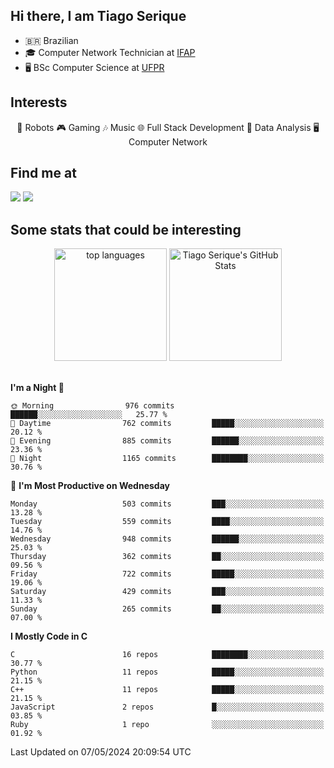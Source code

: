 
<h2> Hi there, I am Tiago Serique</h2>

<div>
	<ul>
		<li>🇧🇷 Brazilian</li>
		<li>🎓 Computer Network Technician at <a href="https://www.ifap.edu.br/">IFAP</a></li>
		<li>🖥️ BSc Computer Science at <a href="https://www.ufpr.br/portalufpr/">UFPR</a></li>
	</ul>
</div>


<h2>Interests</h2>

<div align="center">
	🤖 Robots 🎮 Gaming 🎶 Music 🌐 Full Stack Development 🎲 Data Analysis 🖥️ Computer Network
</div>

<h2>Find me at</h2>

<div>
	<a href="https://www.linkedin.com/in/tiago-serique"><img src="https://img.shields.io/badge/LinkedIn-0077B5?style=for-the-badge&logo=linkedin&logoColor=white"></a>
	<a href="https://www.instagram.com/tiago.serique/"><img src="https://img.shields.io/badge/Instagram-E4405F?style=for-the-badge&logo=instagram&logoColor=white"></a>
</div>

<h2>Some stats that could be interesting</h2>

<div align="center">
	<img height="180em" src="https://tiagoserique.vercel.app/api/top-langs/?layout=compact&theme=tokyonight&username=tiagoserique&langs_count=10&hide=makefile&exclude_repo=vim-mods" alt="top languages">
	<img height="180em" src="https://tiagoserique.vercel.app/api?username=tiagoserique&count_private=true&show_icons=true&theme=tokyonight&include_all_commits=true" alt="Tiago Serique's GitHub Stats">
</div> 

<br>

<!--START_SECTION:waka-->
**I'm a Night 🦉** 

```text
🌞 Morning                976 commits         ██████░░░░░░░░░░░░░░░░░░░   25.77 % 
🌆 Daytime                762 commits         █████░░░░░░░░░░░░░░░░░░░░   20.12 % 
🌃 Evening                885 commits         ██████░░░░░░░░░░░░░░░░░░░   23.36 % 
🌙 Night                  1165 commits        ████████░░░░░░░░░░░░░░░░░   30.76 % 
```
📅 **I'm Most Productive on Wednesday** 

```text
Monday                   503 commits         ███░░░░░░░░░░░░░░░░░░░░░░   13.28 % 
Tuesday                  559 commits         ████░░░░░░░░░░░░░░░░░░░░░   14.76 % 
Wednesday                948 commits         ██████░░░░░░░░░░░░░░░░░░░   25.03 % 
Thursday                 362 commits         ██░░░░░░░░░░░░░░░░░░░░░░░   09.56 % 
Friday                   722 commits         █████░░░░░░░░░░░░░░░░░░░░   19.06 % 
Saturday                 429 commits         ███░░░░░░░░░░░░░░░░░░░░░░   11.33 % 
Sunday                   265 commits         ██░░░░░░░░░░░░░░░░░░░░░░░   07.00 % 
```


**I Mostly Code in C** 

```text
C                        16 repos            ████████░░░░░░░░░░░░░░░░░   30.77 % 
Python                   11 repos            █████░░░░░░░░░░░░░░░░░░░░   21.15 % 
C++                      11 repos            █████░░░░░░░░░░░░░░░░░░░░   21.15 % 
JavaScript               2 repos             █░░░░░░░░░░░░░░░░░░░░░░░░   03.85 % 
Ruby                     1 repo              ░░░░░░░░░░░░░░░░░░░░░░░░░   01.92 % 
```




 Last Updated on 07/05/2024 20:09:54 UTC
<!--END_SECTION:waka-->
